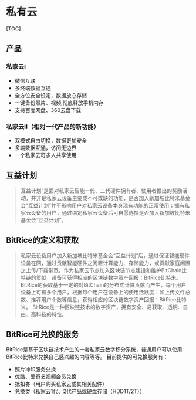 # 私有云
[TOC]

## 产品
### 私家云I
 - 微信互联
 - 多终端数据互通
 - 全方位安全设定，数据放心存储
 - 一键备份照片、视频,彻底释放手机内存
 - 支持百度网盘、360云盘下载
 
### 私家云II（相对一代产品的新功能）
- 双模式自由切换，数据更加安全
- 多端数据互通，访问无边界
- 一个私家云可多人共享使用

## 互益计划
> 互益计划”是面对私家云智能一代、二代硬件拥有者、使用者推出的奖励活动，并非是私家云设备主要或不可或缺的功能，是否加入新加坡比特米基金会“互益计划”并不影响用户对私家云设备本身现有功能的正常使用；拥有私家云设备的用户，通过绑定私家云设备后可自愿选择是否加入新加坡比特米基金会“互益计划”。

## BitRice的定义和获取
> 私家云设备用户加入新加坡比特米基金会“互益计划”后，通过保证智能硬件设备在网，通过贡献智能硬件之闲置计算能力、存储能力，或贡献家庭闲置之上传/下载带宽，作为私家云节点加入区块链节点建设和维护BitChain比特链的贡献，设备可获得相应的区块链数字资产回报：BitRice比特米。BitRice的获取基于一定的对BitChain的分布式计算贡献而产生，每个用户设备上可有多个用户，根据每个用户在设备上的使用活跃度：如上传文件总数、推荐用户个数等信息，获得相应的区块链数字资产回报：BitRice比特米。
    BitRice是一种区块链技术的数字资产，拥有安全、易获取、透明、自由、高科技的特性。

## BitRice可兑换的服务
BitRice是基于区块链技术产生的一套私家云数字积分系统，普通用户可以使用BitRice比特米兑换自己感兴趣的内容等等。
目前提供的可兑换服务有：

- 照片冲印服务兑换
- 优酷、爱奇艺视频会员兑换
- 抵扣券（用户购买私家云或其相关配件）
- 兑换劵（私家云1代、2代产品或硬盘存储（HDD1T/2T））


